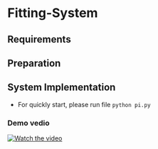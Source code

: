 # Fitting-System


## Requirements



## Preparation

## System Implementation

- For quickly start, please run file `python pi.py`

### Demo vedio

[![Watch the video](https://user-images.githubusercontent.com/83267883/202080585-17c5df52-91a0-4ecd-988b-6b3fcc7a9a23.jpg)](https://youtu.be/_9RW9zvGyAQ)

